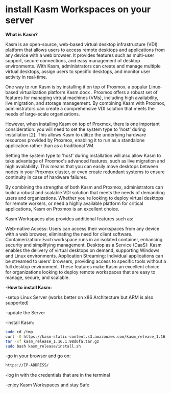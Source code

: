 # install Kasm Workspaces on your server
**What is Kasm?**

Kasm is an open-source, web-based virtual desktop infrastructure (VDI) platform that allows users to access remote desktops and applications from any device with a web browser. It provides features such as multi-user support, secure connections, and easy management of desktop environments. With Kasm, administrators can create and manage multiple virtual desktops, assign users to specific desktops, and monitor user activity in real-time.

One way to run Kasm is by installing it on top of Proxmox, a popular Linux-based virtualization platform 
Kasm.docx
. Proxmox offers a robust set of features for managing virtual machines (VMs), including high availability, live migration, and storage management. By combining Kasm with Proxmox, administrators can create a comprehensive VDI solution that meets the needs of large-scale organizations.

However, when installing Kasm on top of Proxmox, there is one important consideration: you will need to set the system type to 'host' during installation [2]. This allows Kasm to utilize the underlying hardware resources provided by Proxmox, enabling it to run as a standalone application rather than as a traditional VM.

Setting the system type to 'host' during installation will also allow Kasm to take advantage of Proxmox's advanced features, such as live migration and high availability. This means that you can easily move desktops between nodes in your Proxmox cluster, or even create redundant systems to ensure continuity in case of hardware failures.

By combining the strengths of both Kasm and Proxmox, administrators can build a robust and scalable VDI solution that meets the needs of demanding users and organizations. Whether you're looking to deploy virtual desktops for remote workers, or need a highly available platform for critical applications, Kasm on Proxmox is an excellent choice.

Kasm Workspaces also provides additional features such as:

Web-native Access: Users can access their workspaces from any device with a web browser, eliminating the need for client software.
Containerization: Each workspace runs in an isolated container, enhancing security and simplifying management.
Desktop as a Service (DaaS): Kasm enables the delivery of virtual desktops on demand, supporting Windows and Linux environments.
Application Streaming: Individual applications can be streamed to users' browsers, providing access to specific tools without a full desktop environment.
These features make Kasm an excellent choice for organizations looking to deploy remote workspaces that are easy to manage, secure, and scalable.


-**How to install Kasm:**

-setup Linux Server (works better on x86 Architecture but ARM is also supported)

-update the Server

-install Kasm:

  
```bash
sudo cd /tmp
curl -O https://kasm-static-content.s3.amazonaws.com/kasm_release_1.16.1.98d6fa.tar.gz
tar -xf kasm_release_1.16.1.98d6fa.tar.gz
sudo bash kasm_release/install.sh
```

-go in your browser and go on:

  ```bash
  https://IP-ADDRESS/
```

-log in with the credentials that are in the terminal

-enjoy Kasm Workspaces and stay Safe
